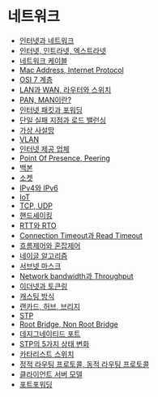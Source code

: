 # 네트워크
- [인터넷과 네트워크](./NetworkInfo/InternetAndNetwork.md)
- [인터넷, 인트라넷, 엑스트라넷]()
- [네트워크 케이블]()
- [Mac Address, Internet Protocol]()
- [OSI 7 계층]()
- [LAN과 WAN, 라우터와 스위치]()
- [PAN, MAN이란?]()
- [인터넷 패킷과 포워딩]()
- [단일 실패 지점과 로드 밸런싱]()
- [가상 사설망]()
- [VLAN]()
- [인터넷 제공 업체]()
- [Point Of Presence, Peering]()
- [백본]()
- [소켓]()
- [IPv4와 IPv6]()
- [IoT]()
- [TCP, UDP]()
- [핸드셰이킹]()
- [RTT와 RTO]()
- [Connection Timeout과 Read Timeout]()
- [흐름제어와 혼잡제어]()
- [네이글 알고리즘]()
- [서브넷 마스크]()
- [Network bandwidth과 Throughput]()
- [이더넷과 토큰링]()
- [캐스팅 방식]()
- [랜카드, 허브, 브리지]()
- [STP]()
- [Root Bridge, Non Root Bridge]()
- [데지그네이티드 포트]()
- [STP의 5가지 상태 변화]()
- [카타리스트 스위치]()
- [정적 라우팅 프로토콜, 동적 라우팅 프로토콜]()
- [클라이언트 서버 모델]()
- [포트포워딩]()